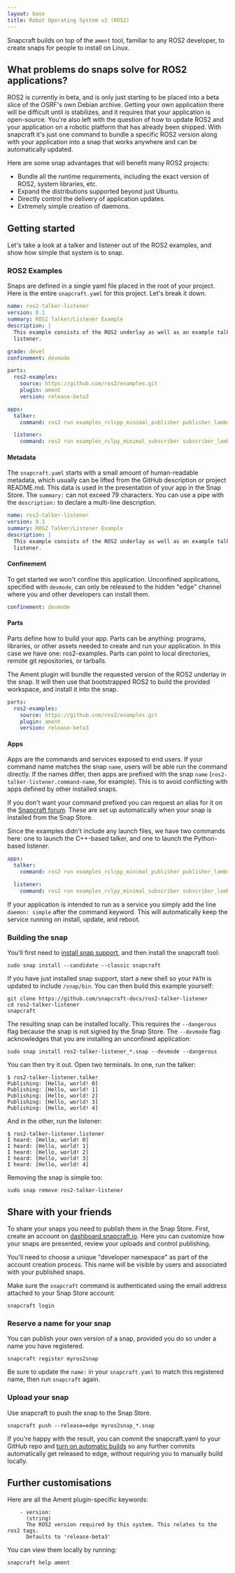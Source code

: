 ```yaml
---
layout: base
title: Robot Operating System v2 (ROS2)
---
```


Snapcraft builds on top of the `ament` tool, familiar to any ROS2 developer, to create snaps for people to install on Linux.

## What problems do snaps solve for ROS2 applications?

ROS2 is currently in beta, and is only just starting to be placed into a beta slice of the OSRF's own Debian archive. Getting your own application there will be difficult until is stabilizes, and it requires that your application is open-source. You're also left with the question of how to update ROS2 and your application on a robotic platform that has already been shipped. With snapcraft it's just one command to bundle a specific ROS2 version along with your application into a snap that works anywhere and can be automatically updated.

Here are some snap advantages that will benefit many ROS2 projects:

 * Bundle all the runtime requirements, including the exact version of ROS2, system libraries, etc.
 * Expand the distributions supported beyond just Ubuntu.
 * Directly control the delivery of application updates.
 * Extremely simple creation of daemons.

## Getting started

Let's take a look at a talker and listener out of the ROS2 examples, and show how simple that system is to snap.

### ROS2 Examples

Snaps are defined in a single yaml file placed in the root of your project. Here is the entire `snapcraft.yaml` for this project. Let's break it down.

```yaml
name: ros2-talker-listener
version: 0.1
summary: ROS2 Talker/Listener Example
description: |
  This example consists of the ROS2 underlay as well as an example talker and
  listener.

grade: devel
confinement: devmode

parts:
  ros2-examples:
    source: https://github.com/ros2/examples.git
    plugin: ament
    version: release-beta3

apps:
  talker:
    command: ros2 run examples_rclcpp_minimal_publisher publisher_lambda

  listener:
    command: ros2 run examples_rclpy_minimal_subscriber subscriber_lambda
```

#### Metadata

The `snapcraft.yaml` starts with a small amount of human-readable metadata, which usually can be lifted from the GitHub description or project README.md. This data is used in the presentation of your app in the Snap Store. The `summary:` can not exceed 79 characters. You can use a pipe with the `description:` to declare a multi-line description.

```yaml
name: ros2-talker-listener
version: 0.1
summary: ROS2 Talker/Listener Example
description: |
  This example consists of the ROS2 underlay as well as an example talker and
  listener.
```

#### Confinement

To get started we won't confine this application. Unconfined applications, specified with `devmode`, can only be released to the hidden "edge" channel where you and other developers can install them.

```yaml
confinement: devmode
```

#### Parts

Parts define how to build your app. Parts can be anything: programs, libraries, or other assets needed to create and run your application. In this case we have one: ros2-examples. Parts can point to local directories, remote git repositories, or tarballs.

The Ament plugin will bundle the requested version of the ROS2 underlay in the snap. It will then use that bootstrapped ROS2 to build the provided workspace, and install it into the snap.

```yaml
parts:
  ros2-examples:
    source: https://github.com/ros2/examples.git
    plugin: ament
    version: release-beta3
```

#### Apps

Apps are the commands and services exposed to end users. If your command name matches the snap `name`, users will be able run the command directly. If the names differ, then apps are prefixed with the snap `name` (`ros2-talker-listener.command-name`, for example). This is to avoid conflicting with apps defined by other installed snaps.

If you don't want your command prefixed you can request an alias for it on the [Snapcraft forum](https://forum.snapcraft.io). These are set up automatically when your snap is installed from the Snap Store.

Since the examples didn't include any launch files, we have two commands here: one to launch the C++-based talker, and one to launch the Python-based listener.

```yaml
apps:
  talker:
    command: ros2 run examples_rclcpp_minimal_publisher publisher_lambda

  listener:
    command: ros2 run examples_rclpy_minimal_subscriber subscriber_lambda
```

If your application is intended to run as a service you simply add the line `daemon: simple` after the command keyword. This will automatically keep the service running on install, update, and reboot.

### Building the snap

You’ll first need to [install snap support](/core/install), and then install the snapcraft tool:
```
sudo snap install --candidate --classic snapcraft
```

If you have just installed snap support, start a new shell so your `PATH` is updated to include `/snap/bin`. You can then build this example yourself:

```
git clone https://github.com/snapcraft-docs/ros2-talker-listener
cd ros2-talker-listener
snapcraft
```

The resulting snap can be installed locally. This requires the `--dangerous` flag because the snap is not signed by the Snap Store. The `--devmode` flag acknowledges that you are installing an unconfined application:

```
sudo snap install ros2-talker-listener_*.snap --devmode --dangerous
```

You can then try it out. Open two terminals. In one, run the talker:

```
$ ros2-talker-listener.talker
Publishing: [Hello, world! 0]
Publishing: [Hello, world! 1]
Publishing: [Hello, world! 2]
Publishing: [Hello, world! 3]
Publishing: [Hello, world! 4]
```

And in the other, run the listener:

```
$ ros2-talker-listener.listener
I heard: [Hello, world! 0]
I heard: [Hello, world! 1]
I heard: [Hello, world! 2]
I heard: [Hello, world! 3]
I heard: [Hello, world! 4]
```

Removing the snap is simple too:

```
sudo snap remove ros2-talker-listener
```

## Share with your friends

To share your snaps you need to publish them in the Snap Store. First, create an account on [dashboard.snapcraft.io](https://dashboard.snapcraft.io). Here you can customize how your snaps are presented, review your uploads and control publishing.

You'll need to choose a unique "developer namespace" as part of the account creation process. This name will be visible by users and associated with your published snaps.

Make sure the `snapcraft` command is authenticated using the email address attached to your Snap Store account:

```
snapcraft login
```

### Reserve a name for your snap

You can publish your own version of a snap, provided you do so under a name you have registered.

```
snapcraft register myros2snap
```

Be sure to update the `name:` in your `snapcraft.yaml` to match this registered name, then run `snapcraft` again.

### Upload your snap

Use snapcraft to push the snap to the Snap Store.

```
snapcraft push --release=edge myros2snap_*.snap
```

If you're happy with the result, you can commit the snapcraft.yaml to your GitHub repo and [turn on automatic builds](https://build.snapcraft.io) so any further commits automatically get released to edge, without requiring you to manually build locally.

## Further customisations

Here are all the Ament plugin-specific keywords:

```
    - version:
      (string)
      The ROS2 version required by this system. This relates to the ros2 tags.
      Defaults to 'release-beta3'
```

You can view them locally by running:

```
snapcraft help ament
```

<!--
## Next steps

Congratulations, you have an app in edge ready to share with other developers.

Want to learn more? Continue on to learn how to get your app ready for a wider audience.
-->
